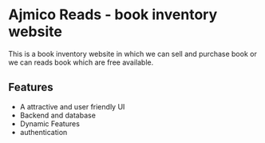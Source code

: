 
# Ajmico Reads - book inventory website

This is a book inventory website in which we can sell and purchase book or we can reads book which are free available.


## Features

- A attractive and user friendly UI
- Backend and database
- Dynamic Features
- authentication


